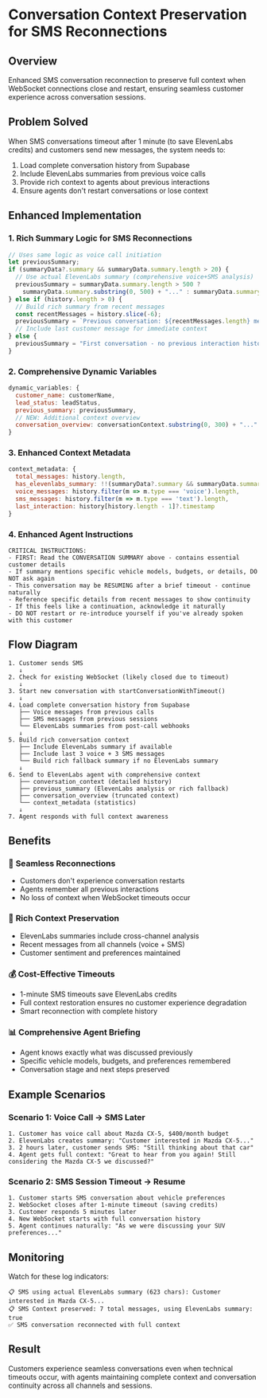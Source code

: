 # Conversation Context Preservation for SMS Reconnections

## Overview
Enhanced SMS conversation reconnection to preserve full context when WebSocket connections close and restart, ensuring seamless customer experience across conversation sessions.

## Problem Solved
When SMS conversations timeout after 1 minute (to save ElevenLabs credits) and customers send new messages, the system needs to:
1. Load complete conversation history from Supabase
2. Include ElevenLabs summaries from previous voice calls
3. Provide rich context to agents about previous interactions
4. Ensure agents don't restart conversations or lose context

## Enhanced Implementation

### 1. Rich Summary Logic for SMS Reconnections
```javascript
// Uses same logic as voice call initiation
let previousSummary;
if (summaryData?.summary && summaryData.summary.length > 20) {
  // Use actual ElevenLabs summary (comprehensive voice+SMS analysis)
  previousSummary = summaryData.summary.length > 500 ? 
    summaryData.summary.substring(0, 500) + "..." : summaryData.summary;
} else if (history.length > 0) {
  // Build rich summary from recent messages
  const recentMessages = history.slice(-6);
  previousSummary = `Previous conversation: ${recentMessages.length} messages exchanged across voice/SMS. `;
  // Include last customer message for immediate context
} else {
  previousSummary = "First conversation - no previous interaction history";
}
```

### 2. Comprehensive Dynamic Variables
```javascript
dynamic_variables: {
  customer_name: customerName,
  lead_status: leadStatus, 
  previous_summary: previousSummary,
  // NEW: Additional context overview
  conversation_overview: conversationContext.substring(0, 300) + "..."
}
```

### 3. Enhanced Context Metadata
```javascript
context_metadata: {
  total_messages: history.length,
  has_elevenlabs_summary: !!(summaryData?.summary && summaryData.summary.length > 20),
  voice_messages: history.filter(m => m.type === 'voice').length,
  sms_messages: history.filter(m => m.type === 'text').length,
  last_interaction: history[history.length - 1]?.timestamp
}
```

### 4. Enhanced Agent Instructions
```
CRITICAL INSTRUCTIONS:
- FIRST: Read the CONVERSATION SUMMARY above - contains essential customer details
- If summary mentions specific vehicle models, budgets, or details, DO NOT ask again
- This conversation may be RESUMING after a brief timeout - continue naturally
- Reference specific details from recent messages to show continuity
- If this feels like a continuation, acknowledge it naturally
- DO NOT restart or re-introduce yourself if you've already spoken with this customer
```

## Flow Diagram

```
1. Customer sends SMS
   ↓
2. Check for existing WebSocket (likely closed due to timeout)
   ↓
3. Start new conversation with startConversationWithTimeout()
   ↓
4. Load complete conversation history from Supabase
   ├── Voice messages from previous calls
   ├── SMS messages from previous sessions  
   └── ElevenLabs summaries from post-call webhooks
   ↓
5. Build rich conversation context
   ├── Include ElevenLabs summary if available
   ├── Include last 3 voice + 3 SMS messages
   └── Build rich fallback summary if no ElevenLabs summary
   ↓
6. Send to ElevenLabs agent with comprehensive context
   ├── conversation_context (detailed history)
   ├── previous_summary (ElevenLabs analysis or rich fallback)
   ├── conversation_overview (truncated context)
   └── context_metadata (statistics)
   ↓
7. Agent responds with full context awareness
```

## Benefits

### 🔄 **Seamless Reconnections**
- Customers don't experience conversation restarts
- Agents remember all previous interactions
- No loss of context when WebSocket timeouts occur

### 🧠 **Rich Context Preservation**
- ElevenLabs summaries include cross-channel analysis
- Recent messages from all channels (voice + SMS)
- Customer sentiment and preferences maintained

### 💰 **Cost-Effective Timeouts**
- 1-minute SMS timeouts save ElevenLabs credits
- Full context restoration ensures no customer experience degradation
- Smart reconnection with complete history

### 📊 **Comprehensive Agent Briefing**
- Agent knows exactly what was discussed previously
- Specific vehicle models, budgets, and preferences remembered
- Conversation stage and next steps preserved

## Example Scenarios

### Scenario 1: Voice Call → SMS Later
```
1. Customer has voice call about Mazda CX-5, $400/month budget
2. ElevenLabs creates summary: "Customer interested in Mazda CX-5..."
3. 2 hours later, customer sends SMS: "Still thinking about that car"
4. Agent gets full context: "Great to hear from you again! Still considering the Mazda CX-5 we discussed?"
```

### Scenario 2: SMS Session Timeout → Resume
```
1. Customer starts SMS conversation about vehicle preferences
2. WebSocket closes after 1-minute timeout (saving credits)
3. Customer responds 5 minutes later
4. New WebSocket starts with full conversation history
5. Agent continues naturally: "As we were discussing your SUV preferences..."
```

## Monitoring

Watch for these log indicators:
```
📋 SMS using actual ElevenLabs summary (623 chars): Customer interested in Mazda CX-5...
📋 SMS Context preserved: 7 total messages, using ElevenLabs summary: true
✅ SMS conversation reconnected with full context
```

## Result

Customers experience seamless conversations even when technical timeouts occur, with agents maintaining complete context and conversation continuity across all channels and sessions. 